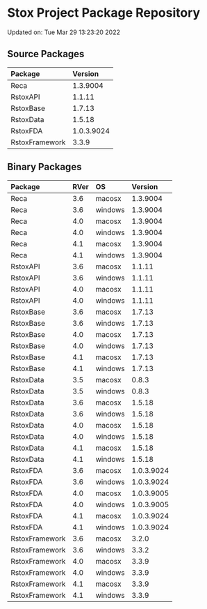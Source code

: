 # Stox Project Package Repository


Updated on: Tue Mar 29 13:23:20 2022
## Source Packages

|Package        |Version    |
|:--------------|:----------|
|Reca           |1.3.9004   |
|RstoxAPI       |1.1.11     |
|RstoxBase      |1.7.13     |
|RstoxData      |1.5.18     |
|RstoxFDA       |1.0.3.9024 |
|RstoxFramework |3.3.9      |

## Binary Packages

|Package        |RVer |OS      |Version    |
|:--------------|:----|:-------|:----------|
|Reca           |3.6  |macosx  |1.3.9004   |
|Reca           |3.6  |windows |1.3.9004   |
|Reca           |4.0  |macosx  |1.3.9004   |
|Reca           |4.0  |windows |1.3.9004   |
|Reca           |4.1  |macosx  |1.3.9004   |
|Reca           |4.1  |windows |1.3.9004   |
|RstoxAPI       |3.6  |macosx  |1.1.11     |
|RstoxAPI       |3.6  |windows |1.1.11     |
|RstoxAPI       |4.0  |macosx  |1.1.11     |
|RstoxAPI       |4.0  |windows |1.1.11     |
|RstoxBase      |3.6  |macosx  |1.7.13     |
|RstoxBase      |3.6  |windows |1.7.13     |
|RstoxBase      |4.0  |macosx  |1.7.13     |
|RstoxBase      |4.0  |windows |1.7.13     |
|RstoxBase      |4.1  |macosx  |1.7.13     |
|RstoxBase      |4.1  |windows |1.7.13     |
|RstoxData      |3.5  |macosx  |0.8.3      |
|RstoxData      |3.5  |windows |0.8.3      |
|RstoxData      |3.6  |macosx  |1.5.18     |
|RstoxData      |3.6  |windows |1.5.18     |
|RstoxData      |4.0  |macosx  |1.5.18     |
|RstoxData      |4.0  |windows |1.5.18     |
|RstoxData      |4.1  |macosx  |1.5.18     |
|RstoxData      |4.1  |windows |1.5.18     |
|RstoxFDA       |3.6  |macosx  |1.0.3.9024 |
|RstoxFDA       |3.6  |windows |1.0.3.9024 |
|RstoxFDA       |4.0  |macosx  |1.0.3.9005 |
|RstoxFDA       |4.0  |windows |1.0.3.9005 |
|RstoxFDA       |4.1  |macosx  |1.0.3.9024 |
|RstoxFDA       |4.1  |windows |1.0.3.9024 |
|RstoxFramework |3.6  |macosx  |3.2.0      |
|RstoxFramework |3.6  |windows |3.3.2      |
|RstoxFramework |4.0  |macosx  |3.3.9      |
|RstoxFramework |4.0  |windows |3.3.9      |
|RstoxFramework |4.1  |macosx  |3.3.9      |
|RstoxFramework |4.1  |windows |3.3.9      |
